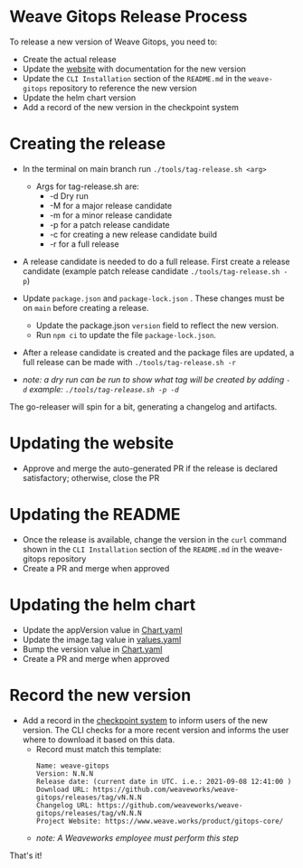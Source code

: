 # Weave Gitops Release Process

To release a new version of Weave Gitops, you need to:
- Create the actual release
- Update the [website](/website) with documentation for the new version
- Update the `CLI Installation` section of the `README.md` in the `weave-gitops` repository to reference the new version
- Update the helm chart version
- Add a record of the new version in the checkpoint system

# Creating the release
- In the terminal on main branch run `./tools/tag-release.sh <arg>`
  - Args for tag-release.sh are:
    - -d Dry run
    - -M for a major release candidate
    - -m for a minor release candidate
    - -p for a patch release candidate
    - -c for creating a new release candidate build
    - -r for a full release
- A release candidate is needed to do a full release. First create a release candidate (example patch release candidate `./tools/tag-release.sh -p`)
- Update `package.json` and `package-lock.json` . These changes must be on `main` before creating a release.
  - Update the package.json `version` field to reflect the new version.
  - Run `npm ci` to update the file `package-lock.json`.
- After a release candidate is created and the package files are updated, a full release can be made with `./tools/tag-release.sh -r`

- _note: a dry run can be run to show what tag will be created by adding `-d` example: `./tools/tag-release.sh -p -d`_

The go-releaser will spin for a bit, generating a changelog and artifacts.

# Updating the website
- Approve and merge the auto-generated PR if the release is declared satisfactory; otherwise, close the PR

# Updating the README
- Once the release is available, change the version in the `curl` command shown in the `CLI Installation` section of the `README.md` in the weave-gitops repository
- Create a PR and merge when approved

# Updating the helm chart
- Update the appVersion value in [Chart.yaml](charts/gitops-server/Chart.yaml)
- Update the image.tag value in [values.yaml](charts/gitops-server/values.yaml)
- Bump the version value in [Chart.yaml](charts/gitops-server/Chart.yaml)
- Create a PR and merge when approved

# Record the new version
- Add a record in the [checkpoint system](https://checkpoint-api.weave.works/admin) to inform users of the new version.  The CLI checks for a more recent version and informs the user where to download it based on this data.
  - Record must match this template:
     ```
    Name: weave-gitops
    Version: N.N.N
    Release date: (current date in UTC. i.e.: 2021-09-08 12:41:00 )
    Download URL: https://github.com/weaveworks/weave-gitops/releases/tag/vN.N.N
    Changelog URL: https://github.com/weaveworks/weave-gitops/releases/tag/vN.N.N
    Project Website: https://www.weave.works/product/gitops-core/
    ```
  - _note: A Weaveworks employee must perform this step_

That's it!
